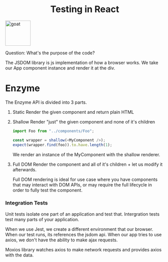 <h1 align="center">
Testing in React
</h1>

<a href="https://www.emojione.com/emoji/1f410">
  <img
    height="80"
    width="80"
    alt="goat"
    src="https://raw.githubusercontent.com/testing-library/react-testing-library/master/other/goat.png"
  />
</a>

Question:
What's the purpose of the code?

The JSDOM library is js implementation of how a browser works. We take our App component instance and render it at the div.

# Enzyme

The Enzyme API is divided into 3 parts.

1. Static
   Render the given component and return plain HTML

2. Shallow
   Render "just" the given component and none of it's children

   ```javascript
   import Foo from "../components/Foo";

   const wrapper = shallow(<MyComponent />);
   expect(wrapper.find(foo)).to.have.length(1);
   ```

   We render an instance of the MyComponent with the shallow renderer.

3. Full DOM
   Render the component and all of it's children + let us modify it afterwards.

   Full DOM rendering is ideal for use case where you have components that may interact with DOM APIs, or may require the full lifecycle in order to fully test the component.

### Integration Tests

Unit tests isolate one part of an application and test that.
Intergration tests test many parts of your application.

When we use Jest, we create a different environment that our browser. When our test runs, its references the jsdom api. When our app tries to use axios, we don't have the ability to make ajax requests.

Moxios library watches axios to make network requests and provides axios with the data.
